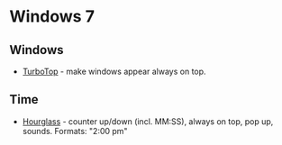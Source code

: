 # Windows 7

## Windows

* [TurboTop](http://www.savardsoftware.com/downloads/ttsetup.exe) - make windows appear always on top.

## Time

* [Hourglass](http://chris.dziemborowicz.com/apps/hourglass/) - counter up/down (incl. MM:SS), always on top, pop up, sounds. Formats: "2:00 pm"
